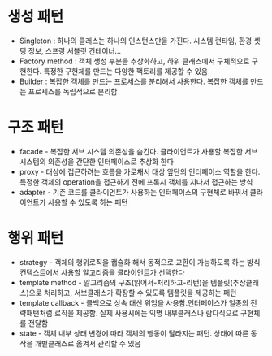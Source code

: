 # 생성 패턴
- Singleton : 하나의 클래스는 하나의 인스턴스만을 가진다. 시스템 런타임, 환경 셋팅 정보, 스프링 서블릿 컨테이너...
- Factory method : 객체 생성 부분을 추상화하고, 하위 클래스에서 구체적으로 구현한다. 특정한 구현체를 만드는 다양한 팩토리를 제공할 수 있음
- Builder : 복잡한 객체를 만드는 프로세스를 분리해서 사용한다. 복잡한 객체를 만드는 프로세스를 독립적으로 분리함

# 구조 패턴

- facade - 복잡한 서브 시스템 의존성을 숨긴다. 클라이언트가 사용할 복잡한 서브시스템의 의존성을 간단한 인터페이스로 추상화 한다
- proxy - 대상에 접근하려는 흐름을 가로채서 대상 앞단의 인터페이스 역할을 한다. 특정한 객체의 operation을 접근하기 전에 프록시 객체를 지나서 접근하는 방식
- adapter - 기존 코드를 클라이언트가 사용하는 인터페이스의 구현체로 바꿔서 클라이언트가 사용할 수 있도록 하는 패턴

# 행위 패턴

- strategy - 객체의 행위로직을 캡슐화 해서 동적으로 교환이 가능하도록 하는 방식. 컨텍스트에서 사용할 알고리즘을 클라이언트가 선택한다
- template method - 알고리즘의 구조(읽어서-처리하고-리턴)을 템플릿(추상클래스)으로 처리하고, 서브클래스가 확장할 수 있도록 템플릿을 제공하는 패턴
- template callback - 콜백으로 상속 대신 위임을 사용함.인터페이스가 일종의 전략패턴처럼 로직을 제공함. 실제 사용시에는 익명 내부클래스나 람다식으로 구현체를 전달함
- state - 객체 내부 상태 변경에 따라 객체의 행동이 달라지는 패턴. 상태에 따른 동작을 개별클래스로 옮겨서 관리할 수 있음
